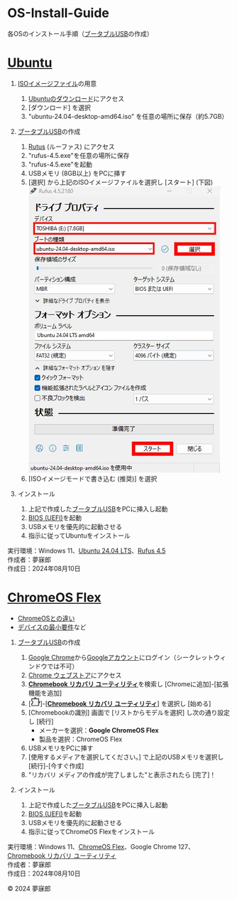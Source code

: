 # OS-Install-Guide  
各OSのインストール手順（[ブータブルUSB](https://e-words.jp/w/%E8%B5%B7%E5%8B%95%E3%83%A1%E3%83%87%E3%82%A3%E3%82%A2.html#google_vignette)の作成）  

# [Ubuntu](https://ja.wikipedia.org/wiki/Ubuntu)

1. [ISOイメージファイル](https://ja.wikipedia.org/wiki/ISO%E3%82%A4%E3%83%A1%E3%83%BC%E3%82%B8)の用意
    1. [Ubuntuのダウンロード](https://jp.ubuntu.com/download)にアクセス
    1. [ダウンロード] を選択
    1. "ubuntu-24.04-desktop-amd64.iso" を任意の場所に保存（約5.7GB）

1. [ブータブルUSB](https://e-words.jp/w/%E8%B5%B7%E5%8B%95%E3%83%A1%E3%83%87%E3%82%A3%E3%82%A2.html#google_vignette)の作成  
    1. [Rutus](https://rufus.ie/ja/) (ルーファス) にアクセス
    1. "rufus-4.5.exe"を任意の場所に保存
    1. "rufus-4.5.exe"を起動
    1. USBメモリ (8GB以上) をPCに挿す
    1. [選択] から上記のISOイメージファイルを選択し [スタート] (下図)  
    ![image](https://raw.githubusercontent.com/mubirou/OS-Install-Guide/master/webp/202408101450.webp)  
    1. [ISOイメージモードで書き込む (推奨)] を選択

1. インストール
    1. 上記で作成した[ブータブルUSB](https://e-words.jp/w/%E8%B5%B7%E5%8B%95%E3%83%A1%E3%83%87%E3%82%A3%E3%82%A2.html#google_vignette)をPCに挿入し起動
    1. [BIOS (UEFI)](https://www.pc-master.jp/jisaku/bios-uefi.html)を起動
    1. USBメモリを優先的に起動させる
    1. 指示に従ってUbuntuをインストール

実行環境：Windows 11、[Ubuntu 24.04 LTS](https://wiki.ubuntu.com/NobleNumbat/ReleaseNotes/Ja)、[Rufus 4.5](https://rufus.ie/ja/)  
作成者：夢寐郎  
作成日：2024年08月10日

# [ChromeOS Flex](https://ja.wikipedia.org/wiki/ChromeOS_Flex)

* [ChromeOSとの違い](https://support.google.com/chromeosflex/answer/11542901?hl=ja&ref_topic=11618314&sjid=9172043556111588356-AP)
* [デバイスの最小要件](https://support.google.com/chromeosflex/answer/11552529?hl=ja&sjid=9172043556111588356-AP&visit_id=638588818416467419-2940016808&ref_topic=11551271&rd=1)など

1. [ブータブルUSB](https://e-words.jp/w/%E8%B5%B7%E5%8B%95%E3%83%A1%E3%83%87%E3%82%A3%E3%82%A2.html#google_vignette)の作成
    1. [Google Chrome](https://www.google.com/intl/ja/chrome/)から[Googleアカウント](https://accounts.google.com/)にログイン（シークレットウィンドウでは不可）
    1. [Chrome ウェブストア](https://chromewebstore.google.com/)にアクセス
    1. [**Chromebook リカバリ ユーティリティ**](https://chromewebstore.google.com/detail/chromebook-%E3%83%AA%E3%82%AB%E3%83%90%E3%83%AA-%E3%83%A6%E3%83%BC%E3%83%86%E3%82%A3%E3%83%AA%E3%83%86%E3%82%A3/pocpnlppkickgojjlmhdmidojbmbodfm)を検索し [Chromeに追加]-[拡張機能を追加]
    1. [![image](https://raw.githubusercontent.com/mubirou/OS-Install-Guide/master/webp/202408102043.webp)]-[[**Chromebook リカバリ ユーティリティ**](https://raw.githubusercontent.com/mubirou/OS-Install-Guide/master/webp/202408102043.webp)] を選択し [始める]
    1. [Chromebookの識別] 画面で [リストからモデルを選択] し次の通り設定し [続行]  
        * メーカーを選択：**Google ChromeOS Flex**
        * 製品を選択：ChromeOS Flex
    1. USBメモリをPCに挿す
    1. [使用するメディアを選択してください。] で上記のUSBメモリを選択し [続行]-[今すぐ作成]
    1. "リカバリ メディアの作成が完了しました"と表示されたら [完了]！

1. インストール
    1. 上記で作成した[ブータブルUSB](https://e-words.jp/w/%E8%B5%B7%E5%8B%95%E3%83%A1%E3%83%87%E3%82%A3%E3%82%A2.html#google_vignette)をPCに挿入し起動
    1. [BIOS (UEFI)](https://www.pc-master.jp/jisaku/bios-uefi.html)を起動
    1. USBメモリを優先的に起動させる
    1. 指示に従ってChromeOS Flexをインストール

実行環境：Windows 11、[ChromeOS Flex](https://chromeenterprise.google/os/chromeosflex/)、Google Chrome 127、[Chromebook リカバリ ユーティリティ](https://chromewebstore.google.com/detail/chromebook-%E3%83%AA%E3%82%AB%E3%83%90%E3%83%AA-%E3%83%A6%E3%83%BC%E3%83%86%E3%82%A3%E3%83%AA%E3%83%86%E3%82%A3/pocpnlppkickgojjlmhdmidojbmbodfm)  
作成者：夢寐郎  
作成日：2024年08月10日

© 2024 夢寐郎
